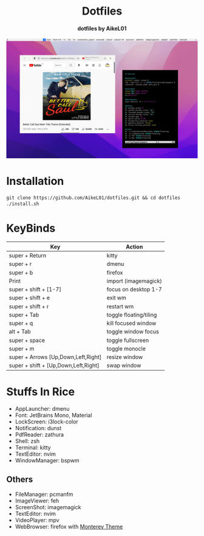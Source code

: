 <h1 align="center">Dotfiles</h1>
<h4 align="center">dotfiles by AikeL01</h4>

<p align="center">
  <img src="preview.png">
</p>

# Installation
```
git clone https://github.com/AikeL01/dotfiles.git && cd dotfiles
./install.sh 
```

# KeyBinds
| Key | Action |
| ----- | ----- |
| super + Return | kitty |
| super + r | dmenu |
| super + b | firefox |
| Print | import (imagemagick) |
| super + shift + [1-7] | focus on desktop 1-7 |
| super + shift + e | exit wm |
| super + shift + r | restart wm |
| super + Tab | toggle floating/tiling |
| super + q | kill focused window |
| alt + Tab | toggle window focus |
| super + space | toggle fullscreen |
| super + m | toggle monocle |
| super + Arrows [Up,Down,Left,Right] | resize window |
| super + shift + [Up,Down,Left,Right] | swap window |


# Stuffs In Rice
  - AppLauncher: dmenu
  - Font: JetBrains Mono, Material
  - LockScreen: i3lock-color
  - Notification: dunst
  - PdfReader: zathura
  - Shell: zsh
  - Terminal: kitty
  - TextEditor: nvim
  - WindowManager: bspwm

## Others
  - FileManager: pcmanfm
  - ImageViewer: feh
  - ScreenShot: imagemagick
  - TextEditor: nvim
  - VideoPlayer: mpv
  - WebBrowser: firefox with [Monterey Theme](https://github.com/vinceliuice/WhiteSur-firefox-theme)
